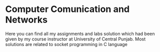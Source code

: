 # Computer Comunication and Networks

Here you can find all my assignments and labs solution which had been given by my course instructor at University of Central Punjab.
Most solutions are related to socket programming in C language

